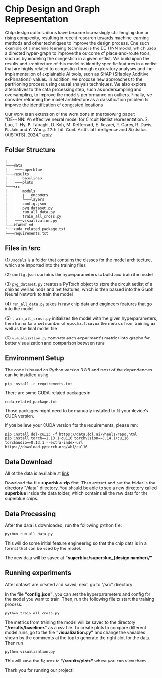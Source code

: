 # Chip Design and Graph Representation

Chip design optimizations have become increasingly challenging due to rising complexity, resulting in recent research towards machine learning methods and other techniques to improve the design process. One such example of a machine learning technique is the DE-HNN model, which uses a directed hyper-graph to improve the outcome of place-and-route tools, such as by modeling the congestion in a given netlist. We build upon the results and architecture of this model to identify specific features in a netlist that are highly related to congestion through exploratory analyses and the implementation of explainable AI tools, such as SHAP (SHapley Additive exPlanations) values. In addition, we propose new approaches to the partitioning process using causal analysis techniques.  We also explore alternatives to the data processing step, such as undersampling and oversampling, to improve the model’s performance on outliers. Finally, we consider reframing the model architecture as a classification problem to improve the identification of congested locations.

Our work is an extension of the work done in the following paper:  
"DE-HNN: An effective neural model for Circuit Netlist representation.
 Z. Luo, T. Hy, P. Tabaghi, D. Koh, M. Defferrard, E. Rezaei, R. Carey, R. Davis, R. Jain and Y. Wang. 27th Intl. Conf. Artificial Intelligence and Statistics (AISTATS), 2024." [arxiv](https://arxiv.org/abs/2404.00477)

## Folder Structure

```
|
└───data
|   └───superblue
└───results
|   |   baselines
|   └───plots
└───src
|   |   models
|   |   |   encoders
|   |   └───layers
|   |   config.json
|   |   pyg_dataset.py
|   |   run_all_data.py
|   |   train_all_cross.py
|   └───visualization.py
└───README.md
└───cuda_related_package.txt
└───requirements.txt
```

## Files in /src
(1) ```/models``` is a folder that contains the classes for the model architecture, which are imported into the training files

(2) ```config.json``` contains the hyperparameters to build and train the model

(3) ```pyg_dataset.py``` creates a PyTorch object to store the circuit netlist of a chip as well as node and net features, which is then passed into the Graph Neural Network to train the model

(4) ```run_all_data.py``` takes in raw chip data and engineers features that go into the model

(5) ```train_all_cross.py``` initializes the model with the given hyperparameters, then trains for a set number of epochs. It saves the metrics from training as well as the final model file

(6) ```visualization.py``` converts each experiment's metrics into graphs for better visualization and comparison between runs

## Environment Setup

The code is based on Python version 3.8.8 and most of the dependencies can be installed using 
```commandline
pip install -r requirements.txt
```

There are some CUDA-related packages in 
```commandline
cuda_related_package.txt
```
Those packages might need to be manually installed to fit your device's CUDA version. 

If you believe your CUDA version fits the requirements, please run:
```commandline
pip install dgl-cu113 -f https://data.dgl.ai/wheels/repo.html
pip install torch==1.13.1+cu116 torchvision==0.14.1+cu116 torchaudio==0.13.1 --extra-index-url https://download.pytorch.org/whl/cu116
```

## Data Download

All of the data is available at [link](https://zenodo.org/records/14599896)

Download the file **superblue.zip** first. Then extract and put the folder in the directory "/data" directory. You should be able to see a new directory called **superblue** inside the data folder, which contains all the raw data for the superblue chips.

## Data Processing

After the data is downloaded, run the following python file:

```commandline
python run_all_data.py
```

This will do some initial feature engineering so that the chip data is in a format that can be used by the model. 

The new data will be saved at **"superblue/superblue_{design number}/"**

## Running experiments

After dataset are created and saved, next, go to "/src" directory

In the file **"config.json"**, you can set the hyperparameters and config for the model you want to train. Then, run the following file to start the training process.

```commandline
python train_all_cross.py
```

The metrics from training the model will be saved to the directory **"/results/baselines"** as a csv file. To create plots to compare different model runs, go to the file **"visualization.py"** and change the variables shown by the comments at the top to generate the right plot for the data. Then run

```commandline
python visualization.py
```

This will save the figures to **"/results/plots"** where you can view them.

Thank you for running our project!

